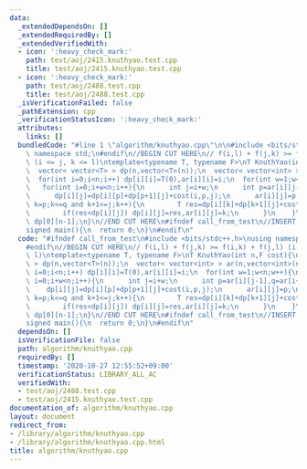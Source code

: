```yaml
---
data:
  _extendedDependsOn: []
  _extendedRequiredBy: []
  _extendedVerifiedWith:
  - icon: ':heavy_check_mark:'
    path: test/aoj/2415.knuthyao.test.cpp
    title: test/aoj/2415.knuthyao.test.cpp
  - icon: ':heavy_check_mark:'
    path: test/aoj/2488.test.cpp
    title: test/aoj/2488.test.cpp
  _isVerificationFailed: false
  _pathExtension: cpp
  _verificationStatusIcon: ':heavy_check_mark:'
  attributes:
    links: []
  bundledCode: "#line 1 \"algorithm/knuthyao.cpp\"\n\n#include <bits/stdc++.h>\nusing\
    \ namespace std;\n#endif\n//BEGIN CUT HERE\n// f(i,l) + f(j,k) >= f(i,k) + f(j,l)\
    \ (i <= j, k <= l)\ntemplate<typename T, typename F>\nT KnuthYao(int n,F cost){\n\
    \  vector< vector<T> > dp(n,vector<T>(n));\n  vector< vector<int> > ar(n,vector<int>(n));\n\
    \  for(int i=0;i<n;i++) dp[i][i]=T(0),ar[i][i]=i;\n  for(int w=1;w<n;w++){\n \
    \   for(int i=0;i+w<n;i++){\n      int j=i+w;\n      int p=ar[i][j-1],q=ar[i+1][j];\n\
    \      dp[i][j]=dp[i][p]+dp[p+1][j]+cost(i,p,j);\n      ar[i][j]=p;\n      for(int\
    \ k=p;k<=q and k+1<=j;k++){\n        T res=dp[i][k]+dp[k+1][j]+cost(i,k,j);\n\
    \        if(res<dp[i][j]) dp[i][j]=res,ar[i][j]=k;\n      }\n    }\n  }\n  return\
    \ dp[0][n-1];\n}\n//END CUT HERE\n#ifndef call_from_test\n//INSERT ABOVE HERE\n\
    signed main(){\n  return 0;\n}\n#endif\n"
  code: "#ifndef call_from_test\n#include <bits/stdc++.h>\nusing namespace std;\n\
    #endif\n//BEGIN CUT HERE\n// f(i,l) + f(j,k) >= f(i,k) + f(j,l) (i <= j, k <=\
    \ l)\ntemplate<typename T, typename F>\nT KnuthYao(int n,F cost){\n  vector< vector<T>\
    \ > dp(n,vector<T>(n));\n  vector< vector<int> > ar(n,vector<int>(n));\n  for(int\
    \ i=0;i<n;i++) dp[i][i]=T(0),ar[i][i]=i;\n  for(int w=1;w<n;w++){\n    for(int\
    \ i=0;i+w<n;i++){\n      int j=i+w;\n      int p=ar[i][j-1],q=ar[i+1][j];\n  \
    \    dp[i][j]=dp[i][p]+dp[p+1][j]+cost(i,p,j);\n      ar[i][j]=p;\n      for(int\
    \ k=p;k<=q and k+1<=j;k++){\n        T res=dp[i][k]+dp[k+1][j]+cost(i,k,j);\n\
    \        if(res<dp[i][j]) dp[i][j]=res,ar[i][j]=k;\n      }\n    }\n  }\n  return\
    \ dp[0][n-1];\n}\n//END CUT HERE\n#ifndef call_from_test\n//INSERT ABOVE HERE\n\
    signed main(){\n  return 0;\n}\n#endif\n"
  dependsOn: []
  isVerificationFile: false
  path: algorithm/knuthyao.cpp
  requiredBy: []
  timestamp: '2020-10-27 12:55:52+09:00'
  verificationStatus: LIBRARY_ALL_AC
  verifiedWith:
  - test/aoj/2488.test.cpp
  - test/aoj/2415.knuthyao.test.cpp
documentation_of: algorithm/knuthyao.cpp
layout: document
redirect_from:
- /library/algorithm/knuthyao.cpp
- /library/algorithm/knuthyao.cpp.html
title: algorithm/knuthyao.cpp
---
```

